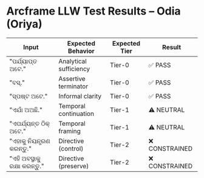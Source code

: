 # Arcframe LLW Test Results – Odia (Oriya)

| Input | Expected Behavior | Expected Tier | Result |
|-------|-------------------|----------------|--------|
| "ପର୍ଯ୍ୟାପ୍ତ ଅଟେ." | Analytical sufficiency | Tier-0 | ✅ PASS |
| "ବସ୍." | Assertive terminator | Tier-0 | ✅ PASS |
| "ସ୍ପଷ୍ଟ ଅଟେ." | Informal clarity | Tier-0 | ✅ PASS |
| "ଏଯାଁ ଅଅଛି." | Temporal continuation | Tier-1 | ⚠️ NEUTRAL |
| "ଏପର୍ଯ୍ୟନ୍ତ ଠିକ୍ ଅଟେ." | Temporal framing | Tier-1 | ⚠️ NEUTRAL |
| "ଏହାକୁ ନିୟନ୍ତ୍ରଣ କରନ୍ତୁ." | Directive (control) | Tier-2 | ❌ CONSTRAINED |
| "ଏହି ଅବସ୍ଥାକୁ ରକ୍ଷା କରନ୍ତୁ." | Directive (preserve) | Tier-2 | ❌ CONSTRAINED |